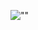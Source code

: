 ![""](https://64.media.tumblr.com/9a8d9f55ef016e08e3443977e959c9ee/47f553fbc027a4a1-6f/s400x600/f086a0cf6adc941183c48c1313c6c7be54b76030.png)
